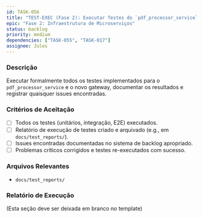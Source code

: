 ```yaml
---
id: TASK-056
title: "TEST-EXEC (Fase 2): Executar Testes do `pdf_processor_service` e Novo Gateway"
epic: "Fase 2: Infraestrutura de Microserviços"
status: backlog
priority: medium
dependencies: ["TASK-055", "TASK-017"]
assignee: Jules
---
```


### Descrição

Executar formalmente todos os testes implementados para o `pdf_processor_service` e o novo gateway, documentar os resultados e registrar quaisquer issues encontradas.

### Critérios de Aceitação

- [ ] Todos os testes (unitários, integração, E2E) executados.
- [ ] Relatório de execução de testes criado e arquivado (e.g., em `docs/test_reports/`).
- [ ] Issues encontradas documentadas no sistema de backlog apropriado.
- [ ] Problemas críticos corrigidos e testes re-executados com sucesso.

### Arquivos Relevantes

* `docs/test_reports/`

### Relatório de Execução

(Esta seção deve ser deixada em branco no template)
